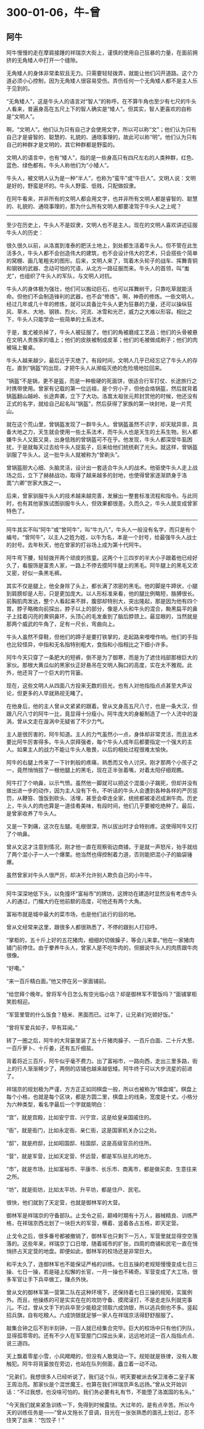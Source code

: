 # 300-01-06，牛-曾

## 阿牛

阿牛慢慢的走在摩肩接踵的祥瑞京大街上，谨慎的使用自己狂暴的力量，在面前拥挤的无角矮人中打开一个缝隙。

无角矮人的身体非常柔软且无力。只需要轻轻拨弄，就能让他们闪开道路。这个力道必须小心控制，因为无角矮人很容易受伤。弄伤任何一个无角矮人都不是主人乐于见到的。

“无角矮人”，这是牛头人的语言对“智人”的称呼。在不算牛角也至少有七尺的牛头人看来，普遍身高在五尺上下的智人确实是“矮人”。但其实，智人更喜欢的自称是“文明人”。

啊，“文明人”。他们认为只有自己才会使用文字，所以可以称“文”；他们认为只有自己才是睿智的、聪慧的、礼貌的、通晓事理的，故此可以称“明”。他们认为只有自己的种群才是文明的，其它种群都是野蛮的。

文明人的语言中，也有“矮人”，指的是一些身高只有四尺左右的人类种群，红色、蓝色、绿色都有。牛头人称他们为“小矮人”。

牛头人，被文明人认为是一种“半人”，也称为“蛮牛”或“牛巨人”。文明人说：文明是好的，野蛮是坏的。牛头人野蛮、低贱，只配做奴隶。

在阿牛看来，并非所有的文明人都会用文字，也并非所有文明人都是睿智的、聪慧的、礼貌的、通晓事理的，那为什么所有文明人都要凌驾于牛头人之上呢？

***

至少在历史上，牛头人不是奴隶，文明人也不是主人。现在的文明人喜欢讲述征服牛头人的历史：

很久很久以前，从洛嵩到淮泰的肥沃土地上，到处都生活着牛头人。但不管在此生活多久，牛头人都不会创造伟大的建筑，也不会设计伟大的艺术，只会搭些个简单的窝棚、画几笔粗劣的图形。后来，文明人来了，驾着木头轮子的战车、挥舞青铜和钢铁的武器、念动可怕的咒语，从北方一路征服而来。牛头人的首领，叫“蚩尤”，也组织了牛头人的军队，与文明人对抗。

牛头人的身体极为强壮，他们可以搬动巨石，也可以挥舞树干，只靠吃草就能活命。但他们不会制造锋利的武器，也不会“修炼”。啊，神奇的修炼。一些文明人，经过几年或几十年的修炼，就可以具备比牛头人更为狂暴的力量，还可以操纵狂风、草木、大地、钢铁、烈火、河流、冰雪和光芒，威力之大难以形容。相比之下，牛头人只能学会一些简单的土系法术。

于是，蚩尤被杀掉了，牛头人被征服了。他们的角被磨成工艺品；他们的头骨被悬在文明人贵族家的墙上；他们的皮肤被制成皮革；他们的毛被做成刷子；他们的肉被端上餐桌。

牛头人越来越少，最后近乎灭绝了。有段时间，文明人几乎已经忘记了牛头人的存在。直到“锅盔”的出现，才把牛头人从濒临灭绝的危险境地拉回来。

“锅盔“不是锅，更不是盔，而是一种极硬的死面饼，很适合行军打仗、长途旅行之时携带使用。曾家有记载的第一位远祖，是个穷小子，但他会烙锅盔，然后就背着锅盔翻山越岭、长途奔袭，立下了大功。洛嵩太祖张元邦封赏他的时候，他还没有正式的名字，就给自己起名叫“锅盔”，然后获得了家族的第一块封地，是一片荒山。

就在这个荒山里，曾锅盔发现了一群牛头人。曾锅盔虽然不识字，却天赋异禀，具备大地之力，天生就会使用一些土系法术，而牛头人也是天生的土系生物。别人都嫌牛头人又脏又臭，出身低贱的曾锅盔可不在乎。他发现，牛头人都深受牛虱困扰，于是就每天过去给牛头人捉虱子，后来给他们统统剃了光头。就这样，曾锅盔驯服了牛头人。这一批牛头人就被称为“曾剃头”。

曾锅盔胆大心细、头脑灵活，设计出一套适合牛头人的战术。他驱使牛头人走上战场之后，立下了赫赫战功，取得了越来越多的封地，也使得曾家逐渐跻身于洛嵩“六卿”世家大族之一。

后来，曾家驯服牛头人的技术越来越完善，发展出一整套标准流程和指令。与此同时，也有其他家族试图驯服牛头人，但效果都很差。久而久之，牛头人就变成曾家特色了。

***

阿牛其实不叫“阿牛”或“曾阿牛”，叫“牛九八”，牛头人一般没有名字，而只是有个编号。“曾阿牛”，以主人之姓为姓，以牛为名，本是一个封号，给最强牛头人战士的封号。去年秋天，他在曾家的打谷场上成为第十代阿牛。

阿牛弯下腰，轻轻拨开两个顽皮的孩童。这两个十三四岁的半大小子跟着他已经好久了，看服饰是富贵人家，一路上不停去摸阿牛腿上的黑毛。阿牛腿上的黑毛又浓又密，好似一条黑毛裤。

其实不仅是腿上，他全身除了头上，都长满了浓密的黑毛。他的脚是牛蹄状，小腿到肩膀却是人形，只是更加庞大。以人形标准来看，他的腿比例略短，胳膊很长。前胸肌肉发达，整个人看起来不胖，腹部却特别大，突出隆起，那是因为他有四个胃。脖子略微向前探出，脖子以上的部分，像是人头和牛头的混合，黝黑扁平的鼻子上挂着闪亮的黄铜鼻环，头顶心的毛发垂到了脑后脖颈上。最显眼的，当然就是那两个威武的牛角了，足有一尺长，弯曲向上。

牛头人虽然不穿鞋，但他们的蹄子是要打铁掌的，走起路来噔噔作响。他们的手指也比较怪异，中指和无名指特别粗大，食指和小指相比之下细小许多。

阿牛今天只穿了一条肥大的短裤，倒不是为了御寒，而是为了遮住裆部那根巨大的家伙。那根大黄瓜似的黑家伙正好悬吊在文明人胸口的高度，实在太不雅观。此外，他还背了一个巨大的竹背篓。

现在，这些文明人从四面八方投来无数的目光，也有人对他指指点点甚至大声议论，但更多的人早就熟视无睹了。

在他身后，他的主人曾从文紧紧的跟着。曾从文身高五尺八寸，也是一条大汉，但跟八尺八寸的阿牛一比，竟显得十分瘦小。阿牛庞大的身躯制造了一个人流中的漩涡，曾从文走在漩涡中无疑省了不少力气。

主人是很厉害的，阿牛知道。主人的力气虽然小一点，身体却非常灵活，而且法术要比阿牛厉害得多。牛头人崇拜强者，每个牛头人成年后都要指定一个强大的主人。如果主人的战力不能让牛头人敬畏，以后的相处过程很难太愉快。

阿牛的右腿上传来了一下针刺般的疼痛，熟悉而又令人讨厌。刚才那两个小孩子之一，竟然悄悄拔了一根他腿上的黑毛，现在正半张着嘴，对着太阳仔细观瞧。

阿牛打了个响鼻，以示气愤。虽然他一脚就可以把这个混蛋小子踹死，但却并没有做出进一步的动作，因为主人没有下令。不听话的牛头人会遭到各种各样的严厉惩罚，从鞭笞、饿饭到砍头、活埋，甚至会牵连全家，统统都被凌迟成涮牛肉。历史上，牛头人的肉也算是一道佳肴美味，有段时间，他们几乎要被吃绝种了。最后，是曾家收养了牛头人。

又是一下刺痛，这次在左腿。毛根很深，所以拔出时才会特别疼。这使得阿牛又打了个响鼻。

曾从文这才注意到情况，刚才他一直在观察街边商铺，于是就一声怒斥，抬手就给了两个混小子一人一个爆栗。他当然也得控制着力道，否则能把混小子的脑袋锤爆。

虽然曾家对牛头人很严厉，却决不允许别人欺负自己的小牛牛。

***

阿牛深深地低下头，以免撞坏“富裕市”的牌坊，这牌坊在建造时显然没有考虑牛头人的通过，门楣大约在他前额的高度，可他还有两个大角。

富裕市就是城中最大的菜市场，也是他们此行的目的地。

曾从文经常来这里，跟很多人都很熟悉了，不停的跟别人打招呼。

“掌柜的，五十斤上好的五花猪肉，细细的切做臊子，等会儿来拿。”他在一家猪肉铺门前停住。由于豢养牛头人，曾家人是不吃牛肉的，但据说牛头人的肉质跟牛肉很像。

“好嘞。”

“来一百斤精白面。”他又停在另一家面铺前。

“给您拜个晚年。曾将军今日怎么有空光临小店？却是御林军不管饭吗？”面铺掌柜笑脸相迎。

“军营里管的什么饭食？糙米、黑面而已。过年了，让兄弟们吃顿好饭。”

“曾将军爱兵如子，早有耳闻。”

转了一圈之后，阿牛的大背篓里装了五十斤猪肉臊子、一百斤白面、二十斤大葱、一百斤萝卜、十斤姜，还有五斤细盐。

背着将近三百斤，阿牛似乎毫不费力。出了富裕市，一路向西，走出三里多路，街上的行人渐渐稀少了，两侧的店铺也越来越低矮。阿牛终于可以大步流星的前进了。

祥瑞京的规划极为严谨，方方正正如同棋盘一般，所以也被称为“棋盘城”。棋盘上每个小格，也就是每个区块，都是方圆二里，棋盘上的线条，宽度是十丈。小格分为六种类型，看名字最后一个字就能明白：

“宫”，就是宫殿，比如安宁宫、兴宁宫，这是给皇亲国戚住的。

“衙”，就是衙门，比如永定衙、亲仁衙，这是国家机关办公之处。

“邸”，就是府邸，比如昭国邸、柱国邸，这是高级官员的住所。

“营”，就是军营，比如天定营、怀远营，都是军队驻扎的地方。

“市”，就是市场，比如富裕市、平康市、长乐市、商离市，都是做买卖、生意往来之所。

“坊”，就是街坊，比如太平坊、升平坊，都是住户、民宅。

很快，他们就到了天定营，也就是御林军的大营。

御林军是祥瑞京的守备部队。止戈令之前，巅峰时期有十万人，器械精良、训练严格，在祥瑞京西北划了一块巨大的军营，横着、竖着各占五格，即天定营。

止戈令之后，很多番号都被撤销了，御林军也只剩下一万人，军营里就显得空空落落的。这些年来，祥瑞京丁口日增，随着城市的扩张，四周的商铺和民宅一直在悄悄挤占天定营的地盘。即便如此，御林军的校场还是非常巨大。

和平太久了，连御林军也不能保证严格的训练。七日五操的老规矩慢慢变成七日三操、七日一操，若是碰上松懈的长官，一月一操也不稀奇。军营变成了大工场，很多军官让手下兵卒做工，赚点外快。

曾从文的御林军第一营第二队在这种环境下，还保持着七日三操的规矩，实属例外。而且，他操练的可是实实在在的攻防守备、摸爬滚打，不是走走队列就完事儿。不过，曾从文手下的兵卒至少能稳定领取六成饷银，所以逃兵倒也不多。竖起招兵旗，自有吃粮人。六成饷银就足够一家人在祥瑞京活得舒舒服服了。

敲集合钟之后不到半刻钟，一百人就已经集合完毕。巨大的校场中只有他们列队，显得孤零零的。还有不少人在军营屋门口探出头来，远远地对这一百人指指点点、说三道四。

天上飘着零星小雪，小风飕飕的，但没有人敢晃动一下。规矩就是铁律，没有人敢触犯。阿牛将背篓放在旁边，也站在队列侧面，矗立着一动不动。

“兄弟们，我想很多人已经听说了，我们这个队，明天要被派去保卫淮泰二皇子客王周治亮。那家伙是个混世魔王，也算在我们祥瑞京声名远扬。”曾从文开始训话：“不过我想，也没啥可怕的。我们务必要有礼有节，不能堕了洛嵩国的名头。”

“今天我们就来紧急训练一下，免得到时候露怯。大过年的，是有点辛苦。所以今天的训练任务是——”曾从文拖长了音调，目光在一张张熟悉的面孔上划过，忍不住笑了出来：“包饺子！”

